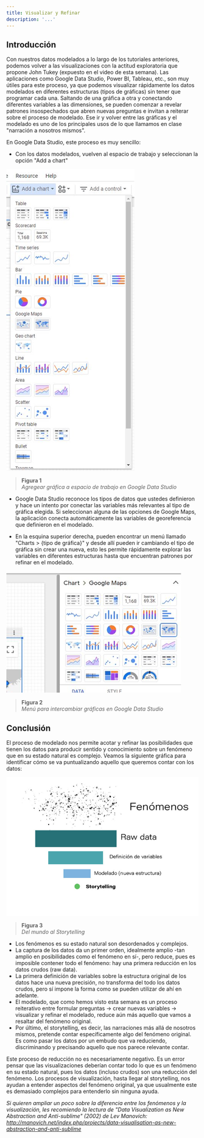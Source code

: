 ```yaml
---
title: Visualizar y Refinar
description: '...'
---
```


## Introducción

Con nuestros datos modelados a lo largo de los tutoriales anteriores, podemos volver a las visualizaciones con la actitud exploratoria que propone John Tukey (expuesto en el video de esta semana). Las aplicaciones como Google Data Studio, Power BI, Tableau, etc., son muy útiles para este proceso, ya que podemos visualizar rápidamente los datos modelados en diferentes estructuras (tipos de gráficas) sin tener que programar cada una. Saltando de una gráfica a otra y conectando diferentes variables a las dimensiones, se pueden comenzar a revelar patrones insospechados que abren nuevas preguntas e invitan a reiterar sobre el proceso de modelado. Ese ir y volver entre las gráficas y el modelado es uno de los principales usos de lo que llamamos en clase "narración a nosotros mismos".

En Google Data Studio, este proceso es muy sencillo:

- Con los datos modelados, vuelven al espacio de trabajo y seleccionan la opción "Add a chart"

<img src="/vysimgs/gds-graficas.jpg" alt="Nueva gráfica" />

> **Figura 1**  
> _Agregear gráfica a espacio de trabajo en Google Data Studio_

- Google Data Studio reconoce los tipos de datos que ustedes definieron y hace un intento por conectar las variables más relevantes al tipo de gráfica elegida. Si seleccionan alguna de las opciones de Google Maps, la aplicación conecta automáticamente las variables de georeferencia que definieron en el modelado.

- En la esquina superior derecha, pueden encontrar un menú llamado "Charts > {tipo de gráfica}" y desde allí pueden ir cambiando el tipo de gráfica sin crear una nueva, esto les permite rápidamente explorar las variables en diferentes estructuras hasta que encuentran patrones por refinar en el modelado.

<img src="/vysimgs/gds-switch-charts.jpg" alt="Intercambiar gráficas" />

> **Figura 2**  
> _Menú para intercambiar gráficas en Google Data Studio_

## Conclusión

El proceso de modelado nos permite acotar y refinar las posibilidades que tienen los datos para producir sentido y conocimiento sobre un fenómeno que en su estado natural es complejo. Veamos la siguiente gráfica para identificar cómo se va puntualizando aquello que queremos contar con los datos:

<img src="/vysimgs/refinar.jpg" alt="Del mundo al storytelling" />

> **Figura 3**  
> _Del mundo al Storytelling_

- Los fenómenos es su estado natural son desordenados y complejos.
- La captura de los datos da un primer orden, idealmente amplio -tan amplio en posibilidades como el fenómeno en sí-, pero reduce, pues es imposible contener todo el fenómeno: hay una primera reducción en los datos crudos (raw data).
- La primera definición de variables sobre la estructura original de los datos hace una nueva precisión, no transforma del todo los datos crudos, pero sí impone la forma como se pueden utilizar de ahí en adelante.
- El modelado, que como hemos visto esta semana es un proceso reiterativo entre formular preguntas -> crear nuevas variables -> visualizar y refinar el modelado, reduce aún más aquello que vamos a resaltar del fenómeno original.
- Por último, el storytelling, es decir, las narraciones más allá de nosotros mismos, pretende contar específicamente algo del fenómeno original. Es como pasar los datos por un embudo que va reduciendo, discriminando y precisando aquello que nos parece relevante contar.

Este proceso de reducción no es necesariamente negativo. Es un error pensar que las visualizaciones deberían contar todo lo que es un fenómeno en su estado natural, pues los datos (incluso crudos) son una reducción del fenómeno. Los procesos de visualización, hasta llegar al storytelling, nos ayudan a entender aspectos del fenómeno original, ya que usualmente este es demasiado complejos para entenderlo sin ninguna ayuda.

_Si quieren ampliar un poco sobre la diferencia entre los fenómenos y la visualización, les recomiendo la lectura de "Data Visualization as New Abstraction and Anti-sublime" (2002) de Lev Manovich: http://manovich.net/index.php/projects/data-visualisation-as-new-abstraction-and-anti-sublime_
